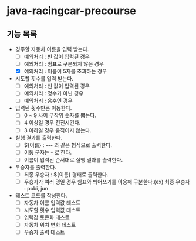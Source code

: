 # java-racingcar-precourse

## 기능 목록

- 경주할 자동차 이름을 입력 받는다.
    -[ ] 예외처리 : 빈 값이 입력된 경우
    -[ ] 예외처리 : 쉼표로 구분되지 않은 경우
    -[x] 예외처리 : 이름이 5자를 초과하는 경우

- 시도할 횟수를 입력 받는다.
    -[ ] 예외처리 : 빈 값이 입력된 경우
    -[ ] 예외처리 : 정수가 아닌 경우
    -[ ] 예외처리 : 음수인 경우

- 입력된 횟수만큼 이동한다.
    -[ ] 0 ~ 9 사이 무작위 숫자를 뽑는다.
    -[ ] 4 이상일 경우 전진시킨다.
    -[ ] 3 이하일 경우 움직이지 않는다.

- 실행 결과를 출력한다.
    -[ ] ${이름} : --- 와 같은 형식으로 출력한다.
    -[ ] 이동 문자는 - 로 한다.
    -[ ] 이름이 입력된 순서대로 실행 결과를 출력한다.

- 우승자를 출력한다.
    -[ ] 최종 우승자 : ${이름} 형태로 출력한다.
    -[ ] 우승자가 여러 명일 경우 쉼표와 띄어쓰기를 이용해 구분한다.(ex) 최종 우승자 : pobi, jun

- 테스트 코드를 작성한다.
    - [ ] 자동차 이름 입력값 테스트
    - [ ] 시도할 횟수 입력값 테스트
    - [ ] 입력값 토큰화 테스트
    - [ ] 자동차 위치 변화 테스트
    - [ ] 우승자 출력 테스트
